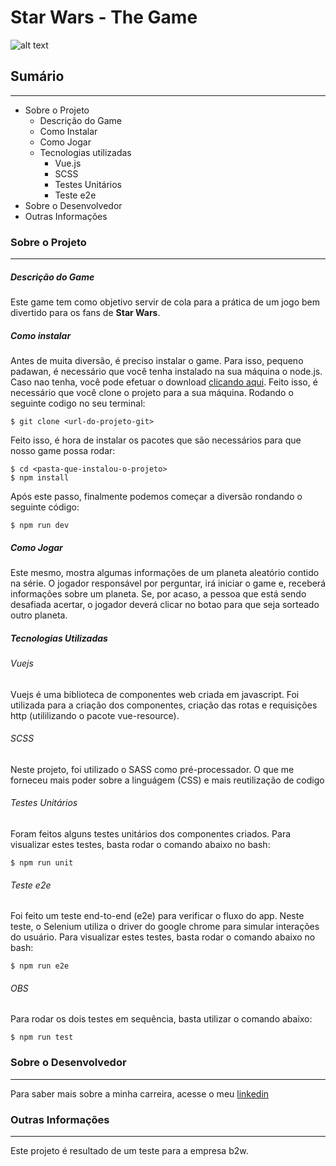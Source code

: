 # Star Wars - The Game
![alt text](https://image.winudf.com/v2/image/Y29tLmNvbGluZWFycHJvZHVjdGlvbnMueW9kYXRoaXNfaWNvbl8wX2VkYWJhYzNk/icon.png?w=170&fakeurl=1&type=.png "Yoda")

## Sumário
---
+ Sobre o Projeto
    + Descrição do Game
    + Como Instalar
    + Como Jogar
    + Tecnologias utilizadas
        + Vue.js
        + SCSS
        + Testes Unitários
        + Teste e2e
+ Sobre o Desenvolvedor
+ Outras Informações

### Sobre o Projeto
---
##### Descrição do Game
Este game tem como objetivo servir de cola para a prática de um jogo bem divertido para os fans de **Star Wars**.

##### Como instalar
Antes de muita diversão, é preciso instalar o game. Para isso, pequeno padawan, é necessário que você tenha instalado na sua máquina o node.js. Caso nao tenha, você pode efetuar o download [clicando aqui](https://nodejs.org/en/download/).
Feito isso, é necessário que você clone o projeto para a sua máquina. Rodando o seguinte codigo no seu terminal:
```shell
$ git clone <url-do-projeto-git>
```
Feito isso, é hora de instalar os pacotes que são necessários para que nosso game possa rodar:
```shell
$ cd <pasta-que-instalou-o-projeto>
$ npm install
```
Após este passo, finalmente podemos começar a diversão rondando o seguinte código:
```shell
$ npm run dev
```
##### Como Jogar
Este mesmo, mostra algumas informações de um planeta aleatório contido na série. O jogador responsável por perguntar, irá iniciar o game e, receberá informações sobre um planeta. Se, por acaso, a pessoa que está sendo desafiada acertar, o jogador deverá clicar no botao para que seja sorteado outro planeta.

##### Tecnologias Utilizadas
###### Vuejs
Vuejs é uma biblioteca de componentes web criada em javascript. Foi utilizada para a criação dos componentes, criação das rotas e requisições http (utililizando o pacote vue-resource).

###### SCSS
Neste projeto, foi utilizado o SASS como pré-processador. O que me forneceu mais poder sobre a linguágem (CSS) e mais reutilização de codigo

###### Testes Unitários
Foram feitos alguns testes unitários dos componentes criados. Para visualizar estes testes, basta rodar o comando abaixo no bash:
```shell
$ npm run unit
```

###### Teste e2e
Foi feito um teste end-to-end (e2e) para verificar o fluxo do app. Neste teste, o Selenium utiliza o driver do google chrome para simular interações do usuário.
Para visualizar estes testes, basta rodar o comando abaixo no bash:
```shell
$ npm run e2e
```

###### OBS
Para rodar os dois testes em sequência, basta utilizar o comando abaixo:
```shell
$ npm run test
```

### Sobre o Desenvolvedor
---
Para saber mais sobre a minha carreira, acesse o meu [linkedin](https://www.linkedin.com/in/igorfelipee1/)

### Outras Informações
---
Este projeto é resultado de um teste para a empresa b2w.